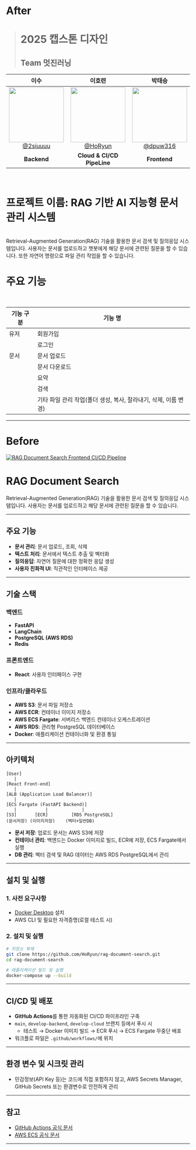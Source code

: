 # After

> # 2025 캡스톤 디자인 
> ## Team 멋진러닝
<table>
<thead>
<tr>
<th align="center"><strong>이수</strong></th>
<th align="center"><strong>이호련</strong></th>
<th align="center"><strong>박태승</strong></th>
</tr>
</thead>
<tbody>
<tr>
<td align="center"><a href="https://github.com/2siuuuu"><img src="https://github.com/2siuuuu.png" height="150" width="150" style="max-width: 100%;"> <br> @2siuuuu</a></td>
<td align="center"><a href="https://github.com/HoRyun"><img src="https://github.com/HoRyun.png" height="150" width="150" style="max-width: 100%;"> <br> @HoRyun</a></td>
<td align="center"><a href="https://github.com/dpuw316"><img src="https://github.com/dpuw316.png" height="150" width="150" style="max-width: 100%;"> <br> @dpuw316</a></td>

</tr>
<tr>
<td align="center"><strong>Backend</strong></td>
<td align="center"><strong>Cloud & CI/CD PipeLine</strong></td>
<td align="center"><strong>Frontend</strong></td>

</tr>
</tbody>
</table>

</br>

# 프로젝트 이름: RAG 기반 AI 지능형 문서 관리 시스템

</br>
Retrieval-Augmented Generation(RAG) 기술을 활용한 문서 검색 및 질의응답 시스템입니다. 사용자는 문서를 업로드하고 챗봇에게 해당 문서에 관련된 질문을 할 수 있습니다.
또한 자연어 명령으로 파일 관리 작업을 할 수 있습니다.

</br>

# 주요 기능

</br>

|  기능 구분  |  기능 명  |
|  -------  |  ----------  |
|유저|회원가입|
||로그인|
|문서|문서 업로드|
||문서 다운로드|
||요약|
||검색|
||기타 파일 관리 작업(폴더 생성, 복사, 잘라내기, 삭제, 이름 변경)|

---

# Before

[![RAG Document Search Frontend CI/CD Pipeline](https://github.com/HoRyun/rag-document-search/actions/workflows/frontend-ci-cd.yml/badge.svg)](https://github.com/HoRyun/rag-document-search/actions/workflows/frontend-ci-cd.yml)

# RAG Document Search

Retrieval-Augmented Generation(RAG) 기술을 활용한 문서 검색 및 질의응답 시스템입니다. 사용자는 문서를 업로드하고 해당 문서에 관련된 질문을 할 수 있습니다. 

---

## 주요 기능 
- **문서 관리**: 문서 업로드, 조회, 삭제
- **텍스트 처리**: 문서에서 텍스트 추출 및 벡터화
- **질의응답**: 자연어 질문에 대한 정확한 응답 생성 
- **사용자 친화적 UI**: 직관적인 인터페이스 제공

---

## 기술 스택


### 백엔드

- **FastAPI**
- **LangChain**
- **PostgreSQL (AWS RDS)**
- **Redis** 

### 프론트엔드

- **React**: 사용자 인터페이스 구현


### 인프라/클라우드

- **AWS S3**: 문서 파일 저장소
- **AWS ECR**: 컨테이너 이미지 저장소
- **AWS ECS Fargate**: 서버리스 백엔드 컨테이너 오케스트레이션
- **AWS RDS**: 관리형 PostgreSQL 데이터베이스
- **Docker**: 애플리케이션 컨테이너화 및 환경 통일

---

## 아키텍처

```
[User]
   |
[React Front-end]
   |
[ALB (Application Load Balancer)]
   |
[ECS Fargate (FastAPI Backend)]
   |           |             |
[S3]       [ECR]         [RDS PostgreSQL]
(문서저장) (이미지저장)    (벡터+일반DB)
```

- **문서 저장**: 업로드 문서는 AWS S3에 저장
- **컨테이너 관리**: 백엔드는 Docker 이미지로 빌드, ECR에 저장, ECS Fargate에서 실행
- **DB 관리**: 벡터 검색 및 RAG 데이터는 AWS RDS PostgreSQL에서 관리

---

## 설치 및 실행

### 1. 사전 요구사항

- [Docker Desktop](https://www.docker.com/products/docker-desktop/) 설치
- AWS CLI 및 필요한 자격증명(로컬 테스트 시)


### 2. 설치 및 실행

```bash
# 저장소 복제
git clone https://github.com/HoRyun/rag-document-search.git
cd rag-document-search

# 애플리케이션 빌드 및 실행
docker-compose up --build
```


---

## CI/CD 및 배포

- **GitHub Actions**를 통한 자동화된 CI/CD 파이프라인 구축
- `main`, `develop-backend`, `develop-cloud` 브랜치 등에서 푸시 시
    - 테스트 → Docker 이미지 빌드 → ECR 푸시 → ECS Fargate 무중단 배포
- 워크플로 파일은 `.github/workflows/`에 위치

---

## 환경 변수 및 시크릿 관리

- 민감정보(API Key 등)는 코드에 직접 포함하지 않고,
AWS Secrets Manager, GitHub Secrets 또는 환경변수로 안전하게 관리

---
 
## 참고

- [GitHub Actions 공식 문서](https://docs.github.com/actions)
- [AWS ECS 공식 문서](https://docs.aws.amazon.com/ko_kr/AmazonECS/latest/developerguide/Welcome.html)

---

